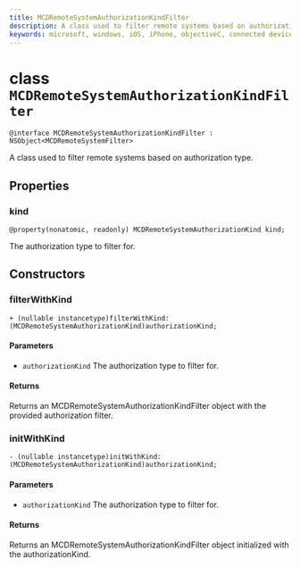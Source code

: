 ```yaml
---
title: MCDRemoteSystemAuthorizationKindFilter
description: A class used to filter remote systems based on authorization type.
keywords: microsoft, windows, iOS, iPhone, objectiveC, connected devices, Project Rome
---
```


# class `MCDRemoteSystemAuthorizationKindFilter` 

```
@interface MCDRemoteSystemAuthorizationKindFilter : NSObject<MCDRemoteSystemFilter>
```  

A class used to filter remote systems based on authorization type.

## Properties

### kind
`@property(nonatomic, readonly) MCDRemoteSystemAuthorizationKind kind;`

The authorization type to filter for.

## Constructors

### filterWithKind
`+ (nullable instancetype)filterWithKind:(MCDRemoteSystemAuthorizationKind)authorizationKind;`

#### Parameters 
* `authorizationKind` The authorization type to filter for.

#### Returns
Returns an MCDRemoteSystemAuthorizationKindFilter object with the provided authorization filter.

### initWithKind
`- (nullable instancetype)initWithKind:(MCDRemoteSystemAuthorizationKind)authorizationKind;`

#### Parameters 
* `authorizationKind` The authorization type to filter for.

#### Returns
Returns an MCDRemoteSystemAuthorizationKindFilter object initialized with the authorizationKind.